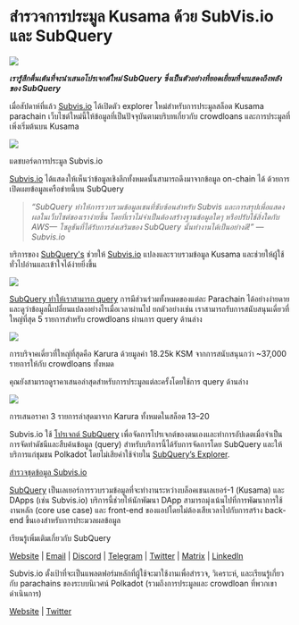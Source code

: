 # สำรวจการประมูล Kusama ด้วย SubVis.io และ SubQuery

![](https://miro.medium.com/max/1400/1*C4rjs3vpR6TUCOqwF3L39g.png)

**_เรารู้สึกตื่นเต้นที่จะนำเสนอโปรเจกต์ใหม่ SubQuery ซึ่งเป็นตัวอย่างที่ยอดเยี่ยมที่จะแสดงถึงพลังของ SubQuery_**

เมื่อสัปดาห์ที่แล้ว [Subvis.io](https://www.subvis.io/) ได้เปิดตัว explorer ใหม่สำหรับการประมูลสล็อต Kusama parachain เว็บไซต์ใหม่นี้ให้ข้อมูลที่เป็นปัจจุบันตามบริบทเกี่ยวกับ crowdloans และการประมูลที่เพิ่งเริ่มต้นบน Kusama


![](https://miro.medium.com/max/1400/1*iHO4P9JcW-Gt7GxqwXxa3g.png)

แดชบอร์ดการประมูล Subvis.io

[Subvis.io](https://www.subvis.io/) ได้แสดงให้เห็นว่าข้อมูลเชิงลึกทั้งหมดนั้นสามารถดึงมาจากข้อมูล on-chain ได้ ด้วยการเปิดเผยข้อมูลเครือข่ายนี้บน SubQuery

> _“SubQuery ทำให้การรวบรวมข้อมูลเชนที่ซับซ้อนสำหรับ Subvis และการสรุปเพื่อแสดงผลในเว็บไซต์ของเราง่ายขึ้น โดยที่เราไม่จำเป็นต้องสร้างฐานข้อมูลใดๆ หรือปรับใช้สิ่งใดกับ AWS— โซลูชันที่ได้รับการส่งเสริมของ SubQuery นั้นทำงานได้เป็นอย่างดี!” — Subvis.io_

บริการของ [SubQuery's](https://subquery.network/) ช่วยให้ [Subvis.io](https://www.subvis.io/) แปลงและรวบรวมข้อมูล Kusama และช่วยให้ผู้ใช้ทั่วไปอ่านและเข้าใจได้ง่ายยิ่งขึ้น

![](https://miro.medium.com/max/1400/1*0W6n5vW1yHc3MjfzgsCFZw.png)

[SubQuery ทำให้เราสามารถ query](https://explorer.subquery.network/subquery/subvis-io/kusama-auction) การมีส่วนร่วมทั้งหมดของแต่ละ Parachain ได้อย่างง่ายดาย และดูว่าข้อมูลนี้เปลี่ยนแปลงอย่างไรเมื่อเวลาผ่านไป ยกตัวอย่างเช่น เราสามารถรับการสนับสนุนเดี่ยวที่ใหญ่ที่สุด 5 รายการสำหรับ crowdloans ผ่านการ query ด้านล่าง

![](https://miro.medium.com/max/1400/1*4509Ki-4lxJyz1kdm6E5PA.png)

การบริจาคเดี่ยวที่ใหญ่ที่สุดคือ Karura ด้วยมูลค่า 18.25k KSM จากการสนับสนุนกว่า ~37,000 รายการให้กับ crowdloans ทั้งหมด

คุณยังสามารถดูราคาเสนอล่าสุดสำหรับการประมูลแต่ละครั้งโดยใช้การ query ด้านล่าง

![](https://miro.medium.com/max/1400/1*M0nrOoms7fNEm-qfBZsJEA.png)

การเสนอราคา 3 รายการล่าสุดมาจาก Karura ทั้งหมดในสล็อต 13–20

Subvis.io ใช้ [โปรเจกต์ SubQuery](https://project.subquery.network/) เพื่อจัดการโปรเจกต์ของตนเองและทำการอัปเดตเมื่อจำเป็น การจัดทำดัชนีและสืบค้นข้อมูล (query) สำหรับบริการนี้ได้รับการจัดการโดย SubQuery และให้บริการแก่ชุมชน Polkadot โดยไม่เสียค่าใช้จ่ายใน [SubQuery’s Explorer](https://explorer.subquery.network/).

[สำรวจชุดข้อมูล Subvis.io](https://explorer.subquery.network/subquery/subvis-io/kusama-auction)

[SubQuery](https://subquery.network/) เป็นเลเยอร์การรวบรวมข้อมูลที่จะทำงานระหว่างบล็อคเชนเลเยอร์-1 (Kusama) และ DApps (เช่น Subvis.io) บริการนี้ช่วยให้นักพัฒนา DApp สามารถมุ่งเน้นไปที่การพัฒนาการใช้งานหลัก (core use case) และ front-end ของแอปโดยไม่ต้องเสียเวลาไปกับการสร้าง back-end ขึ้นเองสำหรับการประมวลผลข้อมูล

เรียนรู้เพิ่มเติมเกี่ยวกับ SubQuery

[Website](https://subquery.network/) | [Email](mailto:hello@subquery.network) | [Discord](https://discord.com/invite/78zg8aBSMG) | [Telegram](https://t.me/subquerynetwork) | [Twitter](https://twitter.com/subquerynetwork) | [Matrix](https://matrix.to/#/#subquery:matrix.org) | [LinkedIn](https://www.linkedin.com/company/subquery)

Subvis.io ตั้งเป้าที่จะเป็นแพลตฟอร์มหลักที่ผู้ใช้จะมาใช้งานเพื่อสำรวจ,  วิเคราะห์, และเรียนรู้เกี่ยวกับ parachains ของระบบนิเวศน์ Polkadot  (รวมถึงการประมูลและ crowdloan ที่พวกเขาดำเนินการ)

[Website](https://www.subvis.io/) | [Twitter](https://twitter.com/subvisioapp)